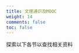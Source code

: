 ```yaml
---
title: 文理通识及MOOC
weight: 14
comments: false
toc: false
---
```

探索以下各节以查找相关资料



























































